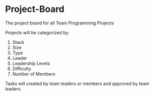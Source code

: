# Project-Board
The project board for all Team Programming Projects


Projects will be categorized by:
1. Stack
2. Size
3. Type
4. Leader
5. Leadership Levels
6. Difficulty
7. Number of Members

Tasks will created by team leaders or members and approved by team leaders.
